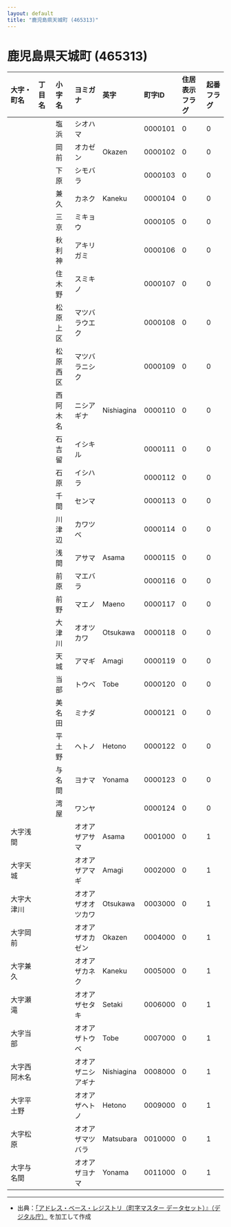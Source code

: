 ```yaml
---
layout: default
title: "鹿児島県天城町 (465313)"
---
```


# 鹿児島県天城町 (465313)

| 大字・町名 | 丁目名 | 小字名 | ヨミガナ | 英字 | 町字ID | 住居表示フラグ | 起番フラグ |
|:---|:---|:---|:---|:---|:---|:---|:---|
|  |  | 塩浜 | シオハマ |  | 0000101 | 0 | 0 |
|  |  | 岡前 | オカゼン | Okazen | 0000102 | 0 | 0 |
|  |  | 下原 | シモバラ |  | 0000103 | 0 | 0 |
|  |  | 兼久 | カネク | Kaneku | 0000104 | 0 | 0 |
|  |  | 三京 | ミキョウ |  | 0000105 | 0 | 0 |
|  |  | 秋利神 | アキリガミ |  | 0000106 | 0 | 0 |
|  |  | 住木野 | スミキノ |  | 0000107 | 0 | 0 |
|  |  | 松原上区 | マツバラウエク |  | 0000108 | 0 | 0 |
|  |  | 松原西区 | マツバラニシク |  | 0000109 | 0 | 0 |
|  |  | 西阿木名 | ニシアギナ | Nishiagina | 0000110 | 0 | 0 |
|  |  | 石吉留 | イシキル |  | 0000111 | 0 | 0 |
|  |  | 石原 | イシハラ |  | 0000112 | 0 | 0 |
|  |  | 千間 | センマ |  | 0000113 | 0 | 0 |
|  |  | 川津辺 | カワツベ |  | 0000114 | 0 | 0 |
|  |  | 浅間 | アサマ | Asama | 0000115 | 0 | 0 |
|  |  | 前原 | マエバラ |  | 0000116 | 0 | 0 |
|  |  | 前野 | マエノ | Maeno | 0000117 | 0 | 0 |
|  |  | 大津川 | オオツカワ | Otsukawa | 0000118 | 0 | 0 |
|  |  | 天城 | アマギ | Amagi | 0000119 | 0 | 0 |
|  |  | 当部 | トウベ | Tobe | 0000120 | 0 | 0 |
|  |  | 美名田 | ミナダ |  | 0000121 | 0 | 0 |
|  |  | 平土野 | ヘトノ | Hetono | 0000122 | 0 | 0 |
|  |  | 与名間 | ヨナマ | Yonama | 0000123 | 0 | 0 |
|  |  | 湾屋 | ワンヤ |  | 0000124 | 0 | 0 |
| 大字浅間 |  |  | オオアザアサマ | Asama | 0001000 | 0 | 1 |
| 大字天城 |  |  | オオアザアマギ | Amagi | 0002000 | 0 | 1 |
| 大字大津川 |  |  | オオアザオオツカワ | Otsukawa | 0003000 | 0 | 1 |
| 大字岡前 |  |  | オオアザオカゼン | Okazen | 0004000 | 0 | 1 |
| 大字兼久 |  |  | オオアザカネク | Kaneku | 0005000 | 0 | 1 |
| 大字瀬滝 |  |  | オオアザセタキ | Setaki | 0006000 | 0 | 1 |
| 大字当部 |  |  | オオアザトウベ | Tobe | 0007000 | 0 | 1 |
| 大字西阿木名 |  |  | オオアザニシアギナ | Nishiagina | 0008000 | 0 | 1 |
| 大字平土野 |  |  | オオアザヘトノ | Hetono | 0009000 | 0 | 1 |
| 大字松原 |  |  | オオアザマツバラ | Matsubara | 0010000 | 0 | 1 |
| 大字与名間 |  |  | オオアザヨナマ | Yonama | 0011000 | 0 | 1 |

---

- 出典：[「アドレス・ベース・レジストリ（町字マスター データセット）』（デジタル庁）](https://www.digital.go.jp/policies/base_registry_address/) を加工して作成